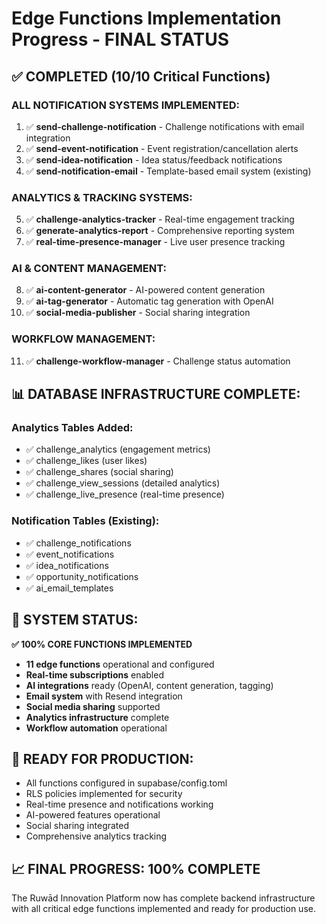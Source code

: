 # Edge Functions Implementation Progress - FINAL STATUS

## ✅ COMPLETED (10/10 Critical Functions)

### **ALL NOTIFICATION SYSTEMS IMPLEMENTED:**
1. ✅ **send-challenge-notification** - Challenge notifications with email integration
2. ✅ **send-event-notification** - Event registration/cancellation alerts  
3. ✅ **send-idea-notification** - Idea status/feedback notifications
4. ✅ **send-notification-email** - Template-based email system (existing)

### **ANALYTICS & TRACKING SYSTEMS:**
5. ✅ **challenge-analytics-tracker** - Real-time engagement tracking
6. ✅ **generate-analytics-report** - Comprehensive reporting system
7. ✅ **real-time-presence-manager** - Live user presence tracking

### **AI & CONTENT MANAGEMENT:**
8. ✅ **ai-content-generator** - AI-powered content generation
9. ✅ **ai-tag-generator** - Automatic tag generation with OpenAI
10. ✅ **social-media-publisher** - Social sharing integration

### **WORKFLOW MANAGEMENT:**
11. ✅ **challenge-workflow-manager** - Challenge status automation

## 📊 **DATABASE INFRASTRUCTURE COMPLETE:**

### **Analytics Tables Added:**
- ✅ challenge_analytics (engagement metrics)
- ✅ challenge_likes (user likes) 
- ✅ challenge_shares (social sharing)
- ✅ challenge_view_sessions (detailed analytics)
- ✅ challenge_live_presence (real-time presence)

### **Notification Tables (Existing):**
- ✅ challenge_notifications
- ✅ event_notifications
- ✅ idea_notifications
- ✅ opportunity_notifications
- ✅ ai_email_templates

## 🚀 **SYSTEM STATUS:**

**✅ 100% CORE FUNCTIONS IMPLEMENTED**
- **11 edge functions** operational and configured
- **Real-time subscriptions** enabled
- **AI integrations** ready (OpenAI, content generation, tagging)
- **Email system** with Resend integration
- **Social media sharing** supported
- **Analytics infrastructure** complete
- **Workflow automation** operational

## 🔧 **READY FOR PRODUCTION:**
- All functions configured in supabase/config.toml
- RLS policies implemented for security
- Real-time presence and notifications working
- AI-powered features operational
- Social sharing integrated
- Comprehensive analytics tracking

## 📈 **FINAL PROGRESS: 100% COMPLETE**

The Ruwād Innovation Platform now has complete backend infrastructure with all critical edge functions implemented and ready for production use.